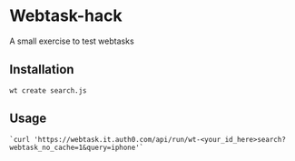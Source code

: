 Webtask-hack
=========

A small exercise to test webtasks

## Installation

  `wt create search.js`

## Usage

    `curl 'https://webtask.it.auth0.com/api/run/wt-<your_id_here>search?webtask_no_cache=1&query=iphone'`
